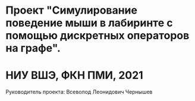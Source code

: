 # Проект "Симулирование поведение мыши в лабиринте с помощью дискретных операторов на графе".
# НИУ ВШЭ, ФКН ПМИ, 2021
Руководитель проекта: Всеволод Леонидович Чернышев
